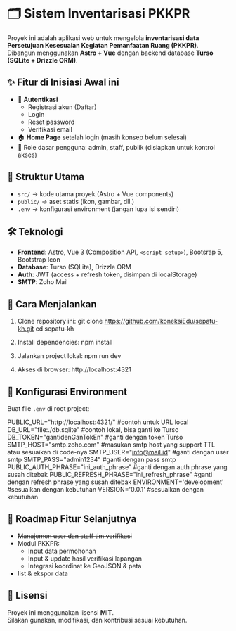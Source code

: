 # 🗂️ Sistem Inventarisasi PKKPR

Proyek ini adalah aplikasi web untuk mengelola **inventarisasi data Persetujuan Kesesuaian Kegiatan Pemanfaatan Ruang (PKKPR)**.  
Dibangun menggunakan **Astro + Vue** dengan backend database **Turso (SQLite + Drizzle ORM)**.  

## ✨ Fitur di Inisiasi Awal ini
- 🔐 **Autentikasi**
  - Registrasi akun (Daftar)
  - Login
  - Reset password
  - Verifikasi email
- 🏠 **Home Page** setelah login (masih konsep belum selesai)
- 🎯 Role dasar pengguna: admin, staff, publik (disiapkan untuk kontrol akses)

## 📂 Struktur Utama
- `src/` → kode utama proyek (Astro + Vue components)
- `public/` → aset statis (ikon, gambar, dll.)
- `.env` → konfigurasi environment (jangan lupa isi sendiri)

## 🛠️ Teknologi
- **Frontend**: Astro, Vue 3 (Composition API, `<script setup>`), Bootsrap 5, Bootstrap Icon
- **Database**: Turso (SQLite), Drizzle ORM
- **Auth**: JWT (access + refresh token, disimpan di localStorage)
- **SMTP**: Zoho Mail

## 🚀 Cara Menjalankan
1. Clone repository ini:
   git clone https://github.com/koneksiEdu/sepatu-kh.git
   cd sepatu-kh

2. Install dependencies:
   npm install

3. Jalankan project lokal:
   npm run dev

4. Akses di browser:
   http://localhost:4321

## 🔑 Konfigurasi Environment
Buat file `.env` di root project:

PUBLIC_URL="http://localhost:4321/" #contoh untuk URL local
DB_URL="file:./db.sqlite" #contoh lokal, bisa ganti ke Turso
DB_TOKEN="gantidenGanTokEn" #ganti dengan token Turso
SMTP_HOST="smtp.zoho.com" #masukan smtp host yang support TTL atau sesuaikan di code-nya
SMTP_USER="info@mail.id" #ganti dengan user smtp
SMTP_PASS="admin1234" #ganti dengan pass smtp
PUBLIC_AUTH_PHRASE="ini_auth_phrase" #ganti dengan auth phrase yang susah ditebak
PUBLIC_REFRESH_PHRASE="ini_refresh_phrase" #ganti dengan refresh phrase yang susah ditebak
ENVIRONMENT='development' #sesuaikan dengan kebutuhan
VERSION='0.0.1' #sesuaikan dengan kebutuhan

## 📌 Roadmap Fitur Selanjutnya
- ~~Manajemen user dan staff tim verifikasi~~
- Modul PKKPR:
  - Input data permohonan
  - Input & update hasil verifikasi lapangan
  - Integrasi koordinat ke GeoJSON & peta
- list & ekspor data

## 📜 Lisensi
Proyek ini menggunakan lisensi **MIT**.  
Silakan gunakan, modifikasi, dan kontribusi sesuai kebutuhan.